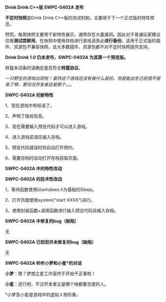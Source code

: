 **Drink Drink  C++版 SWPC-0402A 发布**

**不定时快照**是Drink Drink  C++版的测试机制，主要用于下一个正式版的特性预览。

然而，每周快照主要用于新特性展示，通常存在大量漏洞。因此对于普通玩家建议仅做**测试尝鲜用**。在快照中使用存档进行游戏请务必**进行备份**。适用于正式版的插件、资源包不兼容快照，且大多数插件、资源包都不对不定时快照提供支持。

**Drink Drink 1.0 仍未发布，SWPC-0402A 为其第一个预览版。**

转载本词条时请确定是否符合**转载协议**。



*一只野生的游戏出现啦！虽然这个游戏还没有做什么装扮，但是能出生已经很不容易了啊，更何况开发者还是那个。。。*



**SWPC-0402A 的新特性**

1、现在游戏中有标语了。

2、声明了版权信息。

3、现在需要输入预览代码才可以进入游戏。

4、进入游戏前请先输入存档。

5、预览代码错误时将自动打开预约。

6、需要存档时自动打开存档获取页面。

**SWPC-0402A 中的特性改动**



**SWPC-0402A 的技术性改动**

1、等待函数使用以windows.h为基础的Sleep。

2、打开页面使用system("start XXXX")进行。

3、使用封装函数+调用函数进行输入预览代码及输入存档。

**SWPC-0402A 中修复的bug（缺陷）**

无

**SWPC-0402A 已知但并未修复的bug（缺陷）**

无

**SWPC-0402A  听听小梦和小星*的对话**

**小梦**：嗯？梦想之星工作室终于开始干正事啦！

**小星**：还行吧，不过开发者又是哪个啥都要百度的人。

*小梦及小星是游戏中的虚拟人物形象。